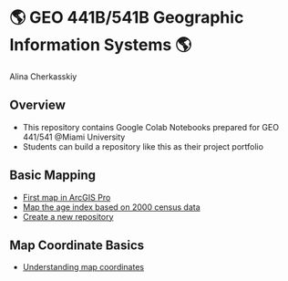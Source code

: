 # :earth_americas: GEO 441B/541B Geographic Information Systems :earth_americas:

Alina Cherkasskiy

## Overview
- This repository contains Google Colab Notebooks prepared for GEO 441/541 @Miami University
- Students can build a repository like this as their project portfolio

## Basic Mapping

- [First map in ArcGIS Pro](https://github.com/allycat59/gis-project-portfolio-geo441-541b/blob/main/basic-mapping/week1-arcgis-mapping.ipynb)
- [Map the age index based on 2000 census data](https://github.com/allycat59/gis-project-portfolio-geo441-541b/tree/main/map-coordinate-basics)
- [Create a new repository](https://github.com/jiashenyue/geo441-541/blob/main/basic-mapping/create_first_notebook.ipynb)
## Map Coordinate Basics

- [Understanding map coordinates](https://github.com/allycat59/gis-project-portfolio-geo441-541b/tree/main/map-coordinate-basics)
